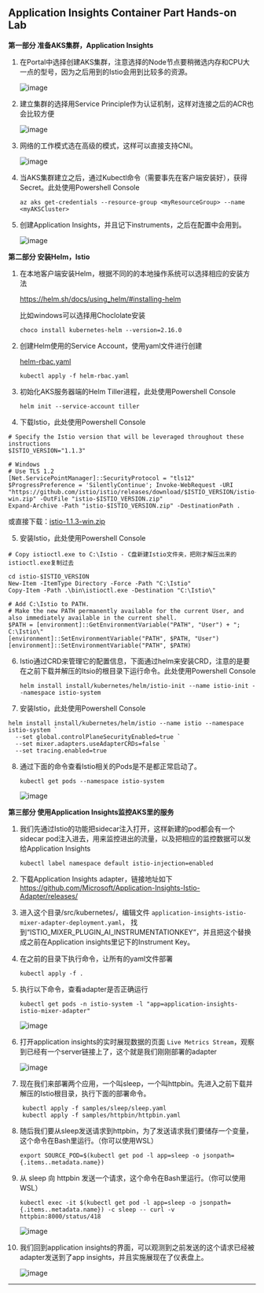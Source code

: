 ## Application Insights Container Part Hands-on Lab


**第一部分 准备AKS集群，Application Insights**

1.	在Portal中选择创建AKS集群，注意选择的Node节点要稍微选内存和CPU大一点的型号，因为之后用到的Istio会用到比较多的资源。

    ![image](./images/app_insight_container_images/AppInsights%20(1).png)

2.	建立集群的选择用Service Principle作为认证机制，这样对连接之后的ACR也会比较方便

    ![image](./images/app_insight_container_images/AppInsights%20(2).png)

3.	网络的工作模式选在高级的模式，这样可以直接支持CNI。

    ![image](./images/app_insight_container_images/AppInsights%20(3).png)

4.	当AKS集群建立之后，通过Kubectl命令（需要事先在客户端安装好），获得Secret。此处使用Powershell Console

    ``` az aks get-credentials --resource-group <myResourceGroup> --name <myAKSCluster> ```

5.	创建Application Insights，并且记下instruments，之后在配置中会用到。

    ![image](./images/app_insight_container_images/AppInsights%20(4).png)



**第二部分 安装Helm，Istio**
1.	在本地客户端安装Helm，根据不同的的本地操作系统可以选择相应的安装方法

    https://helm.sh/docs/using_helm/#installing-helm

    比如windows可以选择用Choclolate安装

    ```choco install kubernetes-helm --version=2.16.0```

2.	创建Helm使用的Service Account，使用yaml文件进行创建

    [helm-rbac.yaml](./files/appInsights/helm-rbac.yaml)

    ```kubectl apply -f helm-rbac.yaml```

3.	初始化AKS服务器端的Helm Tiller进程，此处使用Powershell Console

    ```helm init --service-account tiller```

4.	下载Istio，此处使用Powershell Console
```
# Specify the Istio version that will be leveraged throughout these instructions
$ISTIO_VERSION="1.1.3"

# Windows
# Use TLS 1.2
[Net.ServicePointManager]::SecurityProtocol = "tls12"
$ProgressPreference = 'SilentlyContinue'; Invoke-WebRequest -URI "https://github.com/istio/istio/releases/download/$ISTIO_VERSION/istio-$ISTIO_VERSION-win.zip" -OutFile "istio-$ISTIO_VERSION.zip"
Expand-Archive -Path "istio-$ISTIO_VERSION.zip" -DestinationPath .
```

或直接下载：[istio-1.1.3-win.zip](https://github.com/istio/istio/releases/download/1.1.3/istio-1.1.3-win.zip)

5.	安装Istio，此处使用Powershell Console

```
# Copy istioctl.exe to C:\Istio - C盘新建Istio文件夹，把刚才解压出来的istioctl.exe复制过去

cd istio-$ISTIO_VERSION
New-Item -ItemType Directory -Force -Path "C:\Istio"
Copy-Item -Path .\bin\istioctl.exe -Destination "C:\Istio\"

# Add C:\Istio to PATH. 
# Make the new PATH permanently available for the current User, and also immediately available in the current shell.
$PATH = [environment]::GetEnvironmentVariable("PATH", "User") + "; C:\Istio\"
[environment]::SetEnvironmentVariable("PATH", $PATH, "User") 
[environment]::SetEnvironmentVariable("PATH", $PATH)
```

6.	Istio通过CRD来管理它的配置信息，下面通过helm来安装CRD，注意的是要在之前下载并解压的Itsio的根目录下运行命令。此处使用Powershell Console

    ```helm install install/kubernetes/helm/istio-init --name istio-init --namespace istio-system```

7.	安装Istio，此处使用Powershell Console
```
helm install install/kubernetes/helm/istio --name istio --namespace istio-system `
  --set global.controlPlaneSecurityEnabled=true `
  --set mixer.adapters.useAdapterCRDs=false `
  --set tracing.enabled=true 
```

8.	通过下面的命令查看Istio相关的Pods是不是都正常启动了。

    ```kubectl get pods --namespace istio-system```


    ![image](./images/app_insight_container_images/AppInsights%20(4.1).png)




**第三部分 使用Application Insights监控AKS里的服务**

1.	我们先通过Istio的功能把sidecar注入打开，这样新建的pod都会有一个sidecar pod注入进去，用来监控进出的流量，以及把相应的监控数据可以发给Application Insights

    ```kubectl label namespace default istio-injection=enabled```

2.	下载Application Insights adapter，链接地址如下
https://github.com/Microsoft/Application-Insights-Istio-Adapter/releases/

3.	进入这个目录/src/kubernetes/，编辑文件 `application-insights-istio-mixer-adapter-deployment.yaml`， 找到“ISTIO_MIXER_PLUGIN_AI_INSTRUMENTATIONKEY“，并且把这个替换成之前在Application insights里记下的Instrument Key。

4.	在之前的目录下执行命令，让所有的yaml文件部署

    ```kubectl apply -f .```

5.	执行以下命令，查看adapter是否正确运行

    ```kubectl get pods -n istio-system -l "app=application-insights-istio-mixer-adapter"```

    ![image](./images/app_insight_container_images/AppInsights%20(4.2).png)


6.	打开application insights的实时展现数据的页面 `Live Metrics Stream`，观察到已经有一个server链接上了，这个就是我们刚刚部署的adapter

    ![image](./images/app_insight_container_images/AppInsights%20(5).png)

7.	现在我们来部署两个应用，一个叫sleep，一个叫httpbin。先进入之前下载并解压的Istio根目录，执行下面的部署命令。
```
    kubectl apply -f samples/sleep/sleep.yaml
    kubectl apply -f samples/httpbin/httpbin.yaml
```

8.	随后我们要从sleep发送请求到httpbin，为了发送请求我们要储存一个变量，这个命令在Bash里运行。（你可以使用WSL）

    ```export SOURCE_POD=$(kubectl get pod -l app=sleep -o jsonpath={.items..metadata.name})```

9.	从 sleep 向 httpbin 发送一个请求，这个命令在Bash里运行。（你可以使用WSL）

    ```kubectl exec -it $(kubectl get pod -l app=sleep -o jsonpath={.items..metadata.name}) -c sleep -- curl -v httpbin:8000/status/418```

    ![image](./images/app_insight_container_images/AppInsights%20(5.1).png)


10.	我们回到application insights的界面，可以观测到之前发送的这个请求已经被adapter发送到了app insights，并且实施展现在了仪表盘上。

    ![image](./images/app_insight_container_images/AppInsights%20(6).png)

---